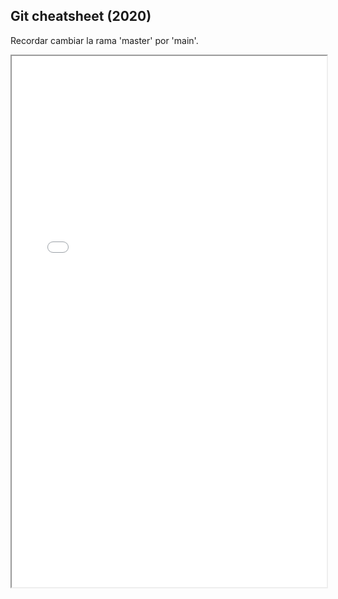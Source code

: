 ## Git cheatsheet (2020)
Recordar cambiar la rama 'master' por 'main'.

<iframe src="../../ficheros/otros/Git cheatsheet.pdf" width="100%" height="850px">
